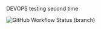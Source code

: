 DEVOPS testing second time

![GitHub Workflow Status (branch)](https://img.shields.io/github/actions/workflow/status/wbarr242/devops2/main.yml?branch=main)
